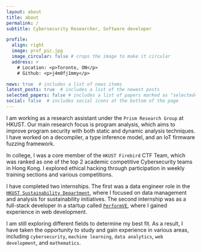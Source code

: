 ```yaml
---
layout: about
title: about
permalink: /
subtitle: Cybersecurity Researcher, Software developer

profile:
  align: right
  image: prof_pic.jpg
  image_circular: false # crops the image to make it circular
  address: >
    # Location: <p>Toronto, ON</p>
    # Github: <p>j4m0fj1mmy</p>

news: true  # includes a list of news items
latest_posts: true  # includes a list of the newest posts
selected_papers: false # includes a list of papers marked as "selected={true}"
social: false  # includes social icons at the bottom of the page
---
```


I am working as a research assistant under the `Prism Research Group` at HKUST. Our main research focus is program analysis, which aims to improve program security with both static and dynamic analysis techniques. I have worked on a decompiler, a type inference model, and an IoT firmware fuzzing framework.

In college, I was a core member of the `HKUST Firebird` CTF Team, which was ranked as one of the top 2 academic competitive Cybersecurity teams in Hong Kong. I explored ethical hacking through participation in weekly training sections and various competitions.

I have completed two internships. The first was a data engineer role in the [`HKUST Sustainability Department`](https://sust.hkust.edu.hk/about/sustainability-team), where I focused on data management and analysis for sustainability initiatives. The second internship was as a full-stack developer in a startup called [`PerformVE`](https://www.performve.com/), where I gained experience in web development.

I am still exploring different fields to determine my best fit. As a result, I have taken the opportunity to study and gain experience in various areas, including `cybersecurity`, `machine learning`, `data analytics`, `web development`, and `mathematics`.

